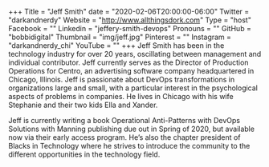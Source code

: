+++
Title = "Jeff Smith"
date = "2020-02-06T20:00:00-06:00"
Twitter = "darkandnerdy"
Website = "http://www.allthingsdork.com"
Type = "host"
Facebook = ""
Linkedin = "jeffery-smith-devops"
Pronouns = ""
GitHub = "bobbidigital"
Thumbnail = "img/jeff.jpg"
Pinterest = ""
Instagram = "darkandnerdy_chi"
YouTube = ""
+++
Jeff Smith has been in the technology industry for over 20 years, oscillating between management and individual contributor. Jeff currently serves as the Director of Production Operations for Centro, an advertising software company headquartered in Chicago, Illinois. Jeff is passionate about DevOps transformations in organizations large and small, with a particular interest in the psychological aspects of problems in companies. He lives in Chicago with his wife Stephanie and their two kids Ella and Xander.

Jeff is currently writing a book Operational Anti-Patterns with DevOps Solutions with Manning publishing due out in Spring of 2020, but available now via their early access program. He’s also the chapter president of Blacks in Technology where he strives to introduce the community to the different opportunities in the technology field.
